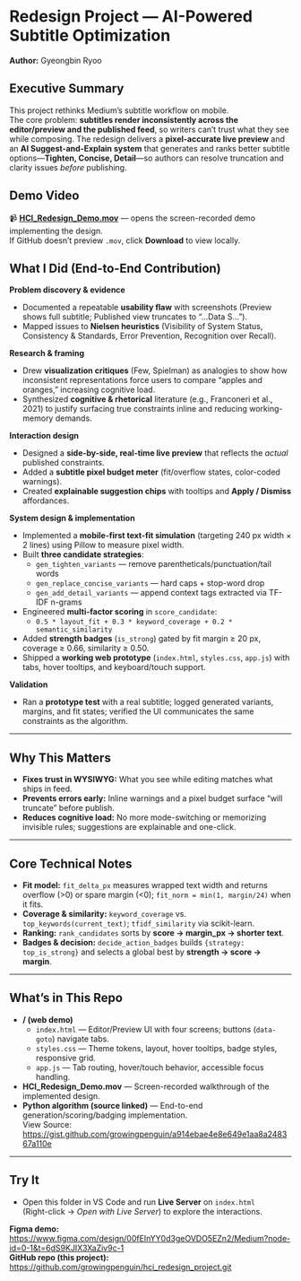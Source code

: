 # Redesign Project — AI-Powered Subtitle Optimization
**Author:** Gyeongbin Ryoo

## Executive Summary
This project rethinks Medium’s subtitle workflow on mobile. <br/>
The core problem: **subtitles render inconsistently across the editor/preview and the published feed**, so writers can’t trust what they see while composing. The redesign delivers a **pixel-accurate live preview** and an **AI Suggest-and-Explain system** that generates and ranks better subtitle options—**Tighten, Concise, Detail**—so authors can resolve truncation and clarity issues *before* publishing. <br/>

## Demo Video
📹 **[HCI_Redesign_Demo.mov](HCI_Redesign_Demo.mov)** — opens the screen-recorded demo implementing the design.  
If GitHub doesn’t preview `.mov`, click **Download** to view locally.

## What I Did (End-to-End Contribution)
**Problem discovery & evidence**
- Documented a repeatable **usability flaw** with screenshots (Preview shows full subtitle; Published view truncates to “…Data S…”).
- Mapped issues to **Nielsen heuristics** (Visibility of System Status, Consistency & Standards, Error Prevention, Recognition over Recall).

**Research & framing**
- Drew **visualization critiques** (Few, Spielman) as analogies to show how inconsistent representations force users to compare “apples and oranges,” increasing cognitive load.
- Synthesized **cognitive & rhetorical** literature (e.g., Franconeri et al., 2021) to justify surfacing true constraints inline and reducing working-memory demands.

**Interaction design**
- Designed a **side-by-side, real-time live preview** that reflects the *actual* published constraints.
- Added a **subtitle pixel budget meter** (fit/overflow states, color-coded warnings).
- Created **explainable suggestion chips** with tooltips and **Apply / Dismiss** affordances.

**System design & implementation**
- Implemented a **mobile-first text-fit simulation** (targeting 240 px width × 2 lines) using Pillow to measure pixel width.
- Built **three candidate strategies**:
  - `gen_tighten_variants` — remove parentheticals/punctuation/tail words  
  - `gen_replace_concise_variants` — hard caps + stop-word drop  
  - `gen_add_detail_variants` — append context tags extracted via TF-IDF n-grams
- Engineered **multi-factor scoring** in `score_candidate`:
  - `0.5 * layout_fit + 0.3 * keyword_coverage + 0.2 * semantic_similarity`
- Added **strength badges** (`is_strong`) gated by fit margin ≥ 20 px, coverage ≥ 0.66, similarity ≥ 0.50.
- Shipped a **working web prototype** (`index.html`, `styles.css`, `app.js`) with tabs, hover tooltips, and keyboard/touch support.

**Validation**
- Ran a **prototype test** with a real subtitle; logged generated variants, margins, and fit states; verified the UI communicates the same constraints as the algorithm.

---

## Why This Matters
- **Fixes trust in WYSIWYG:** What you see while editing matches what ships in feed.
- **Prevents errors early:** Inline warnings and a pixel budget surface “will truncate” before publish.
- **Reduces cognitive load:** No more mode-switching or memorizing invisible rules; suggestions are explainable and one-click.

---

## Core Technical Notes
- **Fit model:** `fit_delta_px` measures wrapped text width and returns overflow (>0) or spare margin (<0); `fit_norm = min(1, margin/24)` when it fits.
- **Coverage & similarity:** `keyword_coverage` vs. `top_keywords(current_text)`; `tfidf_similarity` via scikit-learn.
- **Ranking:** `rank_candidates` sorts by **score → margin_px → shorter text**.
- **Badges & decision:** `decide_action_badges` builds `{strategy: top_is_strong}` and selects a global best by **strength → score → margin**.

---

## What’s in This Repo
- **/ (web demo)**  
  - `index.html` — Editor/Preview UI with four screens; buttons (`data-goto`) navigate tabs.  
  - `styles.css` — Theme tokens, layout, hover tooltips, badge styles, responsive grid.  
  - `app.js` — Tab routing, hover/touch behavior, accessible focus handling.  
- **HCI_Redesign_Demo.mov** — Screen-recorded walkthrough of the implemented design.
- **Python algorithm (source linked)** — End-to-end generation/scoring/badging implementation.  
  View Source: https://gist.github.com/growingpenguin/a914ebae4e8e649e1aa8a248367a110e

---

## Try It
- Open this folder in VS Code and run **Live Server** on `index.html`  
  (Right-click → *Open with Live Server*) to explore the interactions.

**Figma demo:** https://www.figma.com/design/00fEInYY0d3geOVDO5EZn2/Medium?node-id=0-1&t=6dS9KJIX3XaZiv9c-1  
**GitHub repo (this project):** https://github.com/growingpenguin/hci_redesign_project.git








